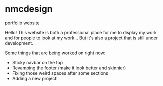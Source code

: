 # nmcdesign
portfolio website

Hello! This website is both a professional place for me to display my work and for people to look at my work... But it's also a project that is still under development.

Some things that are being worked on right now:
- Sticky navbar on the top
- Revamping the footer (make it look better and skinnier)
- Fixing those weird spaces after some sections
- Adding a new project!
